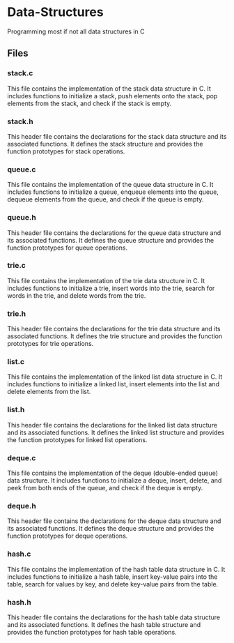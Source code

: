 # Data-Structures
Programming most if not all data structures in C

## Files

### stack.c
This file contains the implementation of the stack data structure in C. It includes functions to initialize a stack, push elements onto the stack, pop elements from the stack, and check if the stack is empty.

### stack.h
This header file contains the declarations for the stack data structure and its associated functions. It defines the stack structure and provides the function prototypes for stack operations.

### queue.c
This file contains the implementation of the queue data structure in C. It includes functions to initialize a queue, enqueue elements into the queue, dequeue elements from the queue, and check if the queue is empty.

### queue.h
This header file contains the declarations for the queue data structure and its associated functions. It defines the queue structure and provides the function prototypes for queue operations.

### trie.c
This file contains the implementation of the trie data structure in C. It includes functions to initialize a trie, insert words into the trie, search for words in the trie, and delete words from the trie.

### trie.h
This header file contains the declarations for the trie data structure and its associated functions. It defines the trie structure and provides the function prototypes for trie operations.

### list.c
This file contains the implementation of the linked list data structure in C. It includes functions to initialize a linked list, insert elements into the list and delete elements from the list.

### list.h
This header file contains the declarations for the linked list data structure and its associated functions. It defines the linked list structure and provides the function prototypes for linked list operations.

### deque.c
This file contains the implementation of the deque (double-ended queue) data structure. It includes functions to initialize a deque, insert, delete, and peek from both ends of the queue, and check if the deque is empty.

### deque.h
This header file contains the declarations for the deque data structure and its associated functions. It defines the deque structure and provides the function prototypes for deque operations.

### hash.c
This file contains the implementation of the hash table data structure in C. It includes functions to initialize a hash table, insert key-value pairs into the table, search for values by key, and delete key-value pairs from the table.

### hash.h
This header file contains the declarations for the hash table data structure and its associated functions. It defines the hash table structure and provides the function prototypes for hash table operations.